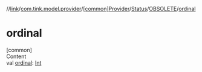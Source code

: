 //[link](../../../../index.md)/[com.tink.model.provider](../../../index.md)/[[common]Provider](../../index.md)/[Status](../index.md)/[OBSOLETE](index.md)/[ordinal](ordinal.md)



# ordinal  
[common]  
Content  
val [ordinal](ordinal.md): [Int](https://kotlinlang.org/api/latest/jvm/stdlib/kotlin/-int/index.html)  



